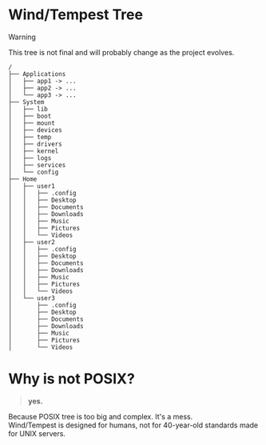 # Wind/Tempest Tree

> [!WARNING]
> This tree is not final and will probably change as the project evolves.

```
/
├── Applications
│   ├── app1 -> ...
│   ├── app2 -> ...
│   └── app3 -> ...
├── System
│   ├── lib
│   ├── boot
│   ├── mount
│   ├── devices
│   ├── temp
│   ├── drivers
│   ├── kernel
│   ├── logs
│   ├── services
│   └── config
├── Home
│   ├── user1
│   │   ├── .config
│   │   ├── Desktop
│   │   ├── Documents
│   │   ├── Downloads
│   │   ├── Music
│   │   ├── Pictures
│   │   └── Videos
│   ├── user2
│   │   ├── .config
│   │   ├── Desktop
│   │   ├── Documents
│   │   ├── Downloads
│   │   ├── Music
│   │   ├── Pictures
│   │   └── Videos
│   └── user3
│       ├── .config
│       ├── Desktop
│       ├── Documents
│       ├── Downloads
│       ├── Music
│       ├── Pictures
│       └── Videos
```

# Why is not POSIX?

> **yes.**

Because POSIX tree is too big and complex. It's a mess.  
Wind/Tempest is designed for humans, not for 40-year-old standards made for UNIX servers.
